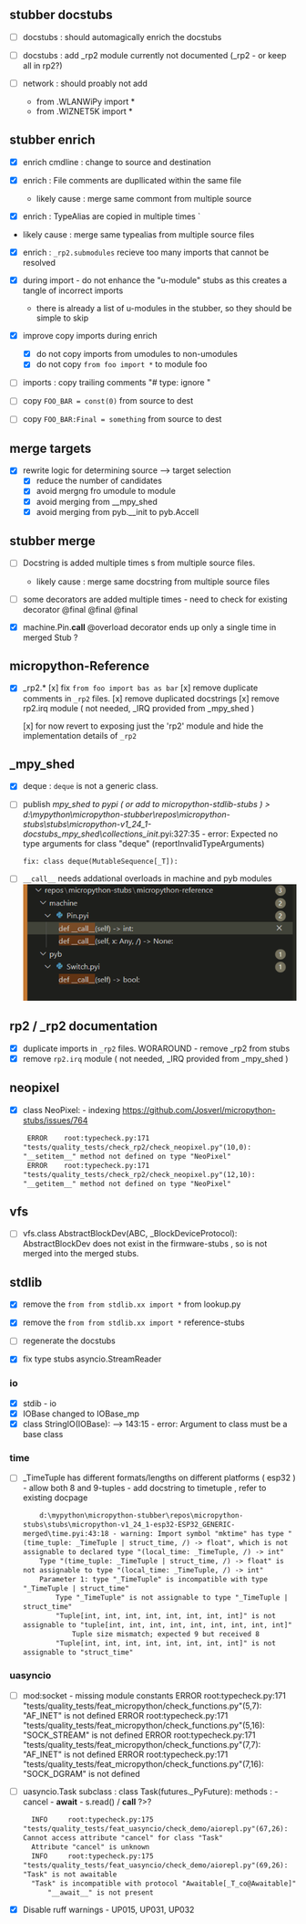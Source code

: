 
## stubber docstubs 
    
- [ ] docstubs : should automagically enrich the docstubs
- [ ] docstubs : add _rp2 module currently not documented (_rp2 - or keep all in rp2?) 

- [ ] network : should proably not add 
     - from .WLANWiPy import *
    - from .WIZNET5K import *

## stubber enrich 

 -[x] enrich cmdline : change to source and destination

 - [x]  enrich : File comments are dupllicated within the same file
    - likely cause : merge same commont from multiple source 

 -[x] enrich : TypeAlias are copied in multiple times `
  - likely cause : merge same typealias from multiple source files 

 -[x] enrich : `_rp2.submodules` recieve too many imports that cannot be resolved 

- [x] during import - do not enhance the "u-module" stubs as this creates a tangle of incorrect imports 
    - there is already a list of u-modules in the stubber, so they should be simple to skip


- [x] improve copy imports during enrich
    - [x] do not copy imports from umodules to non-umodules
    - [x] do not copy `from foo import *` to module foo 
- [ ] imports :  copy trailing comments "# type: ignore "
- [ ] copy `FOO_BAR = const(0)` from source to dest
- [ ] copy `FOO_BAR:Final = something` from source to dest

## merge targets
- [x] rewrite logic for determining source --> target selection 
    - [x] reduce the number of candidates 
    - [x] avoid mergng fro umodule to module 
    - [x] avoid merging from __mpy_shed 
    - [x] avoid merging from pyb.__init to pyb.Accell
## stubber merge 
- [ ] Docstring is added multiple times s from multiple source files. 
    - likely cause : merge same docstring from multiple source files
- [ ] some decorators are added multiple times - need to check for existing decorator @final @final @final
- [x] machine.Pin.__call__ @overload decorator ends up only a single time in merged Stub ?


## micropython-Reference
 
- [x] _rp2.* 
    [x] fix  `from foo import bas as bar`
    [x] remove duplicate comments in `_rp2` files. 
    [x] remove duplicated docstrings 
    [x] remove rp2.irq module ( not needed, _IRQ provided from _mpy_shed )

    [x] for now revert to exposing just the 'rp2' module and hide the implementation details of `_rp2`

## _mpy_shed 
- [x] deque : `deque` is not a generic class.
- [ ] publish _mpy_shed to pypi ( or add to micropython-stdlib-stubs )
      > d:\mypython\micropython-stubber\repos\micropython-stubs\stubs\micropython-v1_24_1-docstubs\_mpy_shed\collections\__init__.pyi:327:35 - error: Expected no type arguments for class "deque" (reportInvalidTypeArguments)
      
      fix: class deque(MutableSequence[_T]):

 - [ ] `__call__` needs addational overloads in machine and pyb modules 
        ![Inconsistent __call__ definitions](image.png)

## rp2 / _rp2 documentation 
- [x] duplicate imports in `_rp2` files. 
    WORAROUND - remove _rp2 from stubs 
- [x] remove `rp2.irq` module ( not needed, _IRQ provided from _mpy_shed )

## neopixel
 - [x] class NeoPixel: - indexing
        https://github.com/Josverl/micropython-stubs/issues/764

        ERROR    root:typecheck.py:171 "tests/quality_tests/check_rp2/check_neopixel.py"(10,0): "__setitem__" method not defined on type "NeoPixel"
        ERROR    root:typecheck.py:171 "tests/quality_tests/check_rp2/check_neopixel.py"(12,10): "__getitem__" method not defined on type "NeoPixel"


## vfs 
- [ ] vfs.class AbstractBlockDev(ABC, _BlockDeviceProtocol): 
        AbstractBlockDev does not exist in the firmware-stubs , so is not merged into the merged stubs.

## stdlib

- [x] remove the `from from stdlib.xx import *` from lookup.py 
- [x] remove the `from from stdlib.xx import *` reference-stubs
- [ ] regenerate the docstubs 

- [x]  fix type stubs asyncio.StreamReader


### io

- [x] stdib - io 
- [x] IOBase changed to IOBase_mp 
- [x]    class StringIO(IOBase): -->  143:15 - error: Argument to class must be a base class

### time 
 - [ ] _TimeTuple has different formats/lengths on different platforms ( esp32 )
        - allow both 8 and 9-tuples 
        - add docstring to timetuple , refer to existing docpage
    ```
        d:\mypython\micropython-stubber\repos\micropython-stubs\stubs\micropython-v1_24_1-esp32-ESP32_GENERIC-merged\time.pyi:43:18 - warning: Import symbol "mktime" has type "(time_tuple: _TimeTuple | struct_time, /) -> float", which is not assignable to declared type "(local_time: _TimeTuple, /) -> int"
        Type "(time_tuple: _TimeTuple | struct_time, /) -> float" is not assignable to type "(local_time: _TimeTuple, /) -> int"
        Parameter 1: type "_TimeTuple" is incompatible with type "_TimeTuple | struct_time"
            Type "_TimeTuple" is not assignable to type "_TimeTuple | struct_time"
            "Tuple[int, int, int, int, int, int, int, int]" is not assignable to "tuple[int, int, int, int, int, int, int, int, int]"
                Tuple size mismatch; expected 9 but received 8
            "Tuple[int, int, int, int, int, int, int, int]" is not assignable to "struct_time"
    ```
### uasyncio
 - [ ] mod:socket - missing module constants 
    ERROR    root:typecheck.py:171 "tests/quality_tests/feat_micropython/check_functions.py"(5,7): "AF_INET" is not defined
    ERROR    root:typecheck.py:171 "tests/quality_tests/feat_micropython/check_functions.py"(5,16): "SOCK_STREAM" is not defined
    ERROR    root:typecheck.py:171 "tests/quality_tests/feat_micropython/check_functions.py"(7,7): "AF_INET" is not defined
    ERROR    root:typecheck.py:171 "tests/quality_tests/feat_micropython/check_functions.py"(7,16): "SOCK_DGRAM" is not defined

- [ ] uasyncio.Task 
        subclass : 
            class Task(futures._PyFuture):
        methods : 
        - cancel
        - __await__
        - s.read()  / __call__ ?>?


        INFO     root:typecheck.py:175 "tests/quality_tests/feat_uasyncio/check_demo/aiorepl.py"(67,26): Cannot access attribute "cancel" for class "Task"
        Attribute "cancel" is unknown
        INFO     root:typecheck.py:175 "tests/quality_tests/feat_uasyncio/check_demo/aiorepl.py"(69,26): "Task" is not awaitable
        "Task" is incompatible with protocol "Awaitable[_T_co@Awaitable]"
            "__await__" is not present


 - [x] Disable ruff warnings 
        - UP015, UP031, UP032

